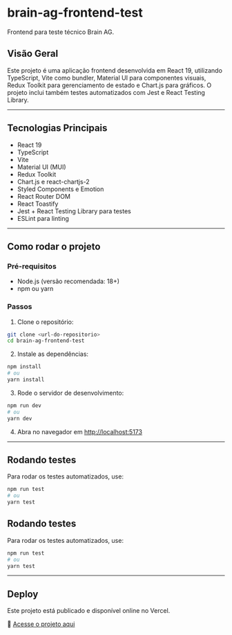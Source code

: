 # brain-ag-frontend-test

Frontend para teste técnico Brain AG.

## Visão Geral

Este projeto é uma aplicação frontend desenvolvida em React 19, utilizando TypeScript, Vite como bundler, Material UI para componentes visuais, Redux Toolkit para gerenciamento de estado e Chart.js para gráficos. O projeto inclui também testes automatizados com Jest e React Testing Library.

---

## Tecnologias Principais

- React 19
- TypeScript
- Vite
- Material UI (MUI)
- Redux Toolkit
- Chart.js e react-chartjs-2
- Styled Components e Emotion
- React Router DOM
- React Toastify
- Jest + React Testing Library para testes
- ESLint para linting

---

## Como rodar o projeto

### Pré-requisitos

- Node.js (versão recomendada: 18+)
- npm ou yarn

### Passos

1. Clone o repositório:

```bash
git clone <url-do-repositorio>
cd brain-ag-frontend-test
```

2. Instale as dependências:

```bash
npm install
# ou
yarn install
```

3. Rode o servidor de desenvolvimento:

```bash
npm run dev
# ou
yarn dev
```

4. Abra no navegador em [http://localhost:5173](http://localhost:5173)

---

## Rodando testes

Para rodar os testes automatizados, use:

```bash
npm run test
# ou
yarn test
```

## Rodando testes

Para rodar os testes automatizados, use:

```bash
npm run test
# ou
yarn test
```

---

## Deploy

Este projeto está publicado e disponível online no Vercel.

🔗 [Acesse o projeto aqui](https://brain-ag-frontend-test.vercel.app/dashboard)
